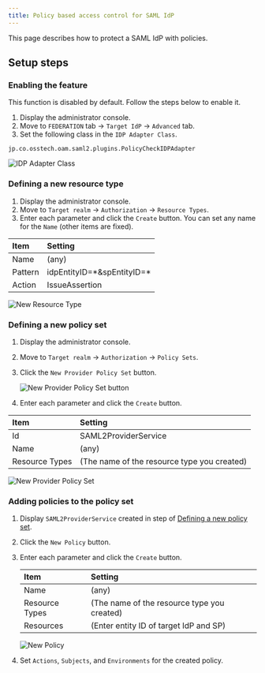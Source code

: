 ```yaml
---
title: Policy based access control for SAML IdP
---
```

This page describes how to protect a SAML IdP with policies.

## Setup steps

### Enabling the feature

This function is disabled by default. Follow the steps below to enable it.

1. Display the administrator console.
2. Move to `FEDERATION` tab -> `Target IdP` -> `Advanced` tab.
3. Set the following class in the `IDP Adapter Class`.
~~~
jp.co.osstech.oam.saml2.plugins.PolicyCheckIDPAdapter
~~~

![IDP Adapter Class](../images/en/saml2/saml2-policy-idpadapter.png "IDP Adapter Class")

### Defining a new resource type

1. Display the administrator console.
2. Move to `Target realm` -> `Authorization` -> `Resource Types`.
3. Enter each parameter and click the `Create` button. You can set any name for the `Name` (other items are fixed).

| Item | Setting |
|:---------------------|:---------------------------------------------|
| Name | (any) |
| Pattern | idpEntityID=\*&spEntityID=\* |
| Action | IssueAssertion |

![New Resource Type](../images/en/saml2/saml2-policy-resource-type.png "New Resource Type")

### Defining a new policy set

1. Display the administrator console.
2. Move to `Target realm` -> `Authorization` -> `Policy Sets`.
3. Click the `New Provider Policy Set` button.

   ![New Provider Policy Set button](../images/en/saml2/saml2-policy-policyset1.png "New Provider Policy Set button")

4. Enter each parameter and click the `Create` button.

| Item | Setting |
|:---------------------|:---------------------------------------------|
| Id | SAML2ProviderService |
| Name | (any) |
| Resource Types | (The name of the resource type you created) |

![New Provider Policy Set](../images/en/saml2/saml2-policy-policyset2.png "New Provider Policy Set")

### Adding policies to the policy set

1. Display `SAML2ProviderService` created in step of [Defining a new policy set](#Defining-a-new-policy-set).
2. Click the `New Policy` button.
3. Enter each parameter and click the `Create` button.

   | Item | Setting |
   |:---------------------|:---------------------------------------------|
   | Name | (any) |
   | Resource Types | (The name of the resource type you created) |
   | Resources | (Enter entity ID of target IdP and SP) |

   ![New Policy](../images/en/saml2/saml2-policy-policy1.png "New Policy")

4. Set `Actions`, `Subjects`, and `Environments` for the created policy.


